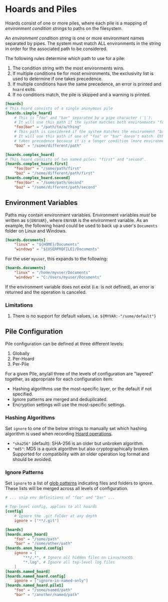 # Hoards and Piles

Hoards consist of one or more piles, where each pile is a mapping of *environment condition
strings* to paths on the filesystem.

An *environment condition string* is one or more environment names separated by pipes. The
system must match ALL environments in the string in order for the associated path to be
considered.

The following rules determine which path to use for a pile:

1. The condition string with the most environments wins.
2. If multiple conditions tie for most environments, the exclusivity list is used to
   determine if one takes precedence.
3. If multiple conditions have the same precedence, an error is printed and `hoard` exits.
4. If no conditions match, the pile is skipped and a warning is printed.

```toml
[hoards]
# This hoard consists of a single anonymous pile
[hoards.simple_hoard]
    # This is "foo" and "bar" separated by a pipe character (`|`).
    # It will use this path if the system matches both environments "foo" and "bar".
    "foo|bar" = "/path/to/a/thing"
    # This path is considered if the system matches the environment "baz".
    # It will use this path if one of "foo" or "bar" doesn't match. Otherwise, "foo|bar"
    # takes precedence because it is a longer condition (more environments to match).
    "baz" = "/some/different/path"

[hoards.complex_hoard]
# This hoard consists of two named piles: "first" and "second".
[hoards.complex_hoard.first]
    "foo|bar" = "/some/path/first"
    "baz" = "/some/different/path/first"
[hoards.complex_hoard.second]
    "foo|bar" = "/some/path/second"
    "baz" = "/some/different/path/second"
```

## Environment Variables

Paths may contain environment variables. Environment variables *must* be written as `${ENVVAR}`,
where `ENVVAR` is the environment variable. As an example, the following hoard could be used
to back up a user's `Documents` folder on Linux and Windows.

```toml
[hoards.documents]
    "linux" = "${HOME}/Documents"
    "windows" = "${USERPROFILE}/Documents"
```

For the user `myuser`, this expands to the following:

```toml
[hoards.documents]
    "linux" = "/home/myuser/Documents"
    "windows" = "C:/Users/myuser/Documents"
```

If the environment variable does not exist (i.e. is not defined), an error is returned and
the operation is canceled.

### Limitations

1. There is no support for default values, i.e. `${MYVAR:-"/some/default"}`

## Pile Configuration

Pile configuration can be defined at three different levels:

1. Globally
2. Per-Hoard
3. Per-Pile

For a given Pile, any/all three of the levels of configuration are "layered" together, as appropriate for each
configuration item:

- Hashing algorithms use the most-specific layer, or the default if not specified.
- Ignore patterns are merged and deduplicated.
- Encryption settings will use the most-specific settings.

### Hashing Algorithms

Set `ignore` to one of the below strings to manually set which hashing algorithm is used when recording 
[Hoard operations](../cli/checks.md#remote-operations).

- `"sha256"` (default): SHA-256 is an older but unbroken algorithm.
- `"md5"`: MD5 is a quick algorithm but also cryptographically broken. Supported for compatibility with 
  an older operation log format and should be avoided.

### Ignore Patterns

Set `ignore` to a list of [glob patterns](https://en.wikipedia.org/wiki/Glob_(programming)) indicating files and folders
to ignore. These lists will be merged across all levels of configuration.

```toml
# ... snip env definitions of "foo" and "bar" ...

# Top-level config, applies to all hoards
[config]
    # Ignore the .git folder at any depth
    ignore = ["**/.git"]

[hoards]
[hoards.anon_hoard]
    "foo" = "/some/path"
    "bar" = "/some/other/path"
[hoards.anon_hoard.config]
    ignore = [
        "**/.*", # Ignore all hidden files on Linux/macOS
        "*.log", # Ignore all top-level log files
    ]
[hoards.named_hoard]
[hoards.named_hoard.config]
    ignore = ["ignore-in-named-only"]
[hoards.named_hoard.pile1]
    "foo" = "/some/named/path"
    "bar" = "/another/named/path"
```

